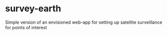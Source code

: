 # survey-earth
Simple version of an envisioned web-app for setting up satellite surveillance for points of interest
